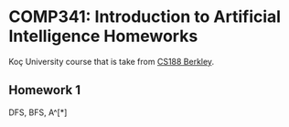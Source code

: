 # COMP341: Introduction to Artificial Intelligence Homeworks
Koç University course that is take from [CS188 Berkley](https://inst.eecs.berkeley.edu/~cs188/su21/).

## Homework 1
DFS, BFS, A^[*]
